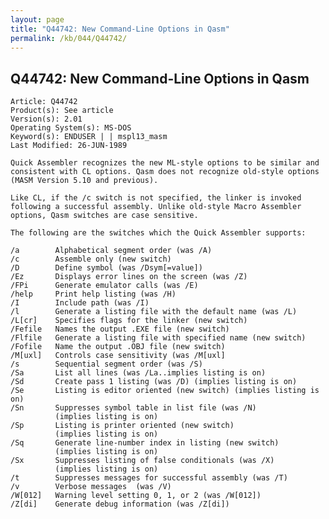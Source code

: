 ```yaml
---
layout: page
title: "Q44742: New Command-Line Options in Qasm"
permalink: /kb/044/Q44742/
---
```


## Q44742: New Command-Line Options in Qasm

	Article: Q44742
	Product(s): See article
	Version(s): 2.01
	Operating System(s): MS-DOS
	Keyword(s): ENDUSER | | mspl13_masm
	Last Modified: 26-JUN-1989
	
	Quick Assembler recognizes the new ML-style options to be similar and
	consistent with CL options. Qasm does not recognize old-style options
	(MASM Version 5.10 and previous).
	
	Like CL, if the /c switch is not specified, the linker is invoked
	following a successful assembly. Unlike old-style Macro Assembler
	options, Qasm switches are case sensitive.
	
	The following are the switches which the Quick Assembler supports:
	
	/a        Alphabetical segment order (was /A)
	/c        Assemble only (new switch)
	/D        Define symbol (was /Dsym[=value])
	/Ez       Displays error lines on the screen (was /Z)
	/FPi      Generate emulator calls (was /E)
	/help     Print help listing (was /H)
	/I        Include path (was /I)
	/l        Generate a listing file with the default name (was /L)
	/L[cr]    Specifies flags for the linker (new switch)
	/Fefile   Names the output .EXE file (new switch)
	/Flfile   Generate a listing file with specified name (new switch)
	/Fofile   Name the output .OBJ file (new switch)
	/M[uxl]   Controls case sensitivity (was /M[uxl]
	/s        Sequential segment order (was /S)
	/Sa       List all lines (was /La..implies listing is on)
	/Sd       Create pass 1 listing (was /D) (implies listing is on)
	/Se       Listing is editor oriented (new switch) (implies listing is on)
	/Sn       Suppresses symbol table in list file (was /N)
	          (implies listing is on)
	/Sp       Listing is printer oriented (new switch)
	          (implies listing is on)
	/Sq       Generate line-number index in listing (new switch)
	          (implies listing is on)
	/Sx       Suppresses listing of false conditionals (was /X)
	          (implies listing is on)
	/t        Suppresses messages for successful assembly (was /T)
	/v        Verbose messages  (was /V)
	/W[012]   Warning level setting 0, 1, or 2 (was /W[012])
	/Z[di]    Generate debug information (was /Z[di])
